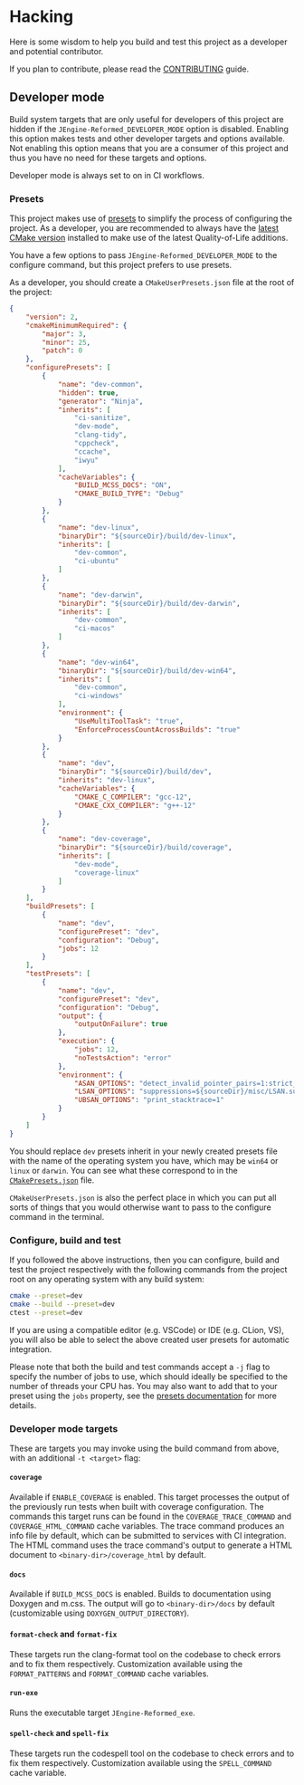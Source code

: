 # Hacking

Here is some wisdom to help you build and test this project as a developer and
potential contributor.

If you plan to contribute, please read the [CONTRIBUTING](CONTRIBUTING.md)
guide.

## Developer mode

Build system targets that are only useful for developers of this project are
hidden if the `JEngine-Reformed_DEVELOPER_MODE` option is disabled. Enabling this
option makes tests and other developer targets and options available. Not
enabling this option means that you are a consumer of this project and thus you
have no need for these targets and options.

Developer mode is always set to on in CI workflows.

### Presets

This project makes use of [presets][1] to simplify the process of configuring
the project. As a developer, you are recommended to always have the [latest
CMake version][2] installed to make use of the latest Quality-of-Life
additions.

You have a few options to pass `JEngine-Reformed_DEVELOPER_MODE` to the configure
command, but this project prefers to use presets.

As a developer, you should create a `CMakeUserPresets.json` file at the root of
the project:

```json
{
    "version": 2,
    "cmakeMinimumRequired": {
        "major": 3,
        "minor": 25,
        "patch": 0
    },
    "configurePresets": [
        {
            "name": "dev-common",
            "hidden": true,
            "generator": "Ninja",
            "inherits": [
                "ci-sanitize",
                "dev-mode",
                "clang-tidy",
                "cppcheck",
                "ccache",
                "iwyu"
            ],
            "cacheVariables": {
                "BUILD_MCSS_DOCS": "ON",
                "CMAKE_BUILD_TYPE": "Debug"
            }
        },
        {
            "name": "dev-linux",
            "binaryDir": "${sourceDir}/build/dev-linux",
            "inherits": [
                "dev-common",
                "ci-ubuntu"
            ]
        },
        {
            "name": "dev-darwin",
            "binaryDir": "${sourceDir}/build/dev-darwin",
            "inherits": [
                "dev-common",
                "ci-macos"
            ]
        },
        {
            "name": "dev-win64",
            "binaryDir": "${sourceDir}/build/dev-win64",
            "inherits": [
                "dev-common",
                "ci-windows"
            ],
            "environment": {
                "UseMultiToolTask": "true",
                "EnforceProcessCountAcrossBuilds": "true"
            }
        },
        {
            "name": "dev",
            "binaryDir": "${sourceDir}/build/dev",
            "inherits": "dev-linux",
            "cacheVariables": {
                "CMAKE_C_COMPILER": "gcc-12",
                "CMAKE_CXX_COMPILER": "g++-12"
            }
        },
        {
            "name": "dev-coverage",
            "binaryDir": "${sourceDir}/build/coverage",
            "inherits": [
                "dev-mode",
                "coverage-linux"
            ]
        }
    ],
    "buildPresets": [
        {
            "name": "dev",
            "configurePreset": "dev",
            "configuration": "Debug",
            "jobs": 12
        }
    ],
    "testPresets": [
        {
            "name": "dev",
            "configurePreset": "dev",
            "configuration": "Debug",
            "output": {
                "outputOnFailure": true
            },
            "execution": {
                "jobs": 12,
                "noTestsAction": "error"
            },
            "environment": {
                "ASAN_OPTIONS": "detect_invalid_pointer_pairs=1:strict_string_checks=1:detect_stack_use_after_return=1:check_initialization_order=1:strict_init_order=1:detect_leaks=1:fast_unwind_on_malloc=0:suppressions=${sourceDir}/misc/ASAN.supp",
                "LSAN_OPTIONS": "suppressions=${sourceDir}/misc/LSAN.supp",
                "UBSAN_OPTIONS": "print_stacktrace=1"
            }
        }
    ]
}
```

You should replace `dev` presets inherit in your newly created presets file with the name of the operating system you have, which may be `win64` or `linux` or `darwin`. You can see what
these correspond to in the [`CMakePresets.json`](../CMakePresets.json) file.

`CMakeUserPresets.json` is also the perfect place in which you can put all
sorts of things that you would otherwise want to pass to the configure command
in the terminal.

### Configure, build and test

If you followed the above instructions, then you can configure, build and test
the project respectively with the following commands from the project root on
any operating system with any build system:

```sh
cmake --preset=dev
cmake --build --preset=dev
ctest --preset=dev
```

If you are using a compatible editor (e.g. VSCode) or IDE (e.g. CLion, VS), you
will also be able to select the above created user presets for automatic
integration.

Please note that both the build and test commands accept a `-j` flag to specify
the number of jobs to use, which should ideally be specified to the number of
threads your CPU has. You may also want to add that to your preset using the
`jobs` property, see the [presets documentation][1] for more details.

### Developer mode targets

These are targets you may invoke using the build command from above, with an
additional `-t <target>` flag:

#### `coverage`

Available if `ENABLE_COVERAGE` is enabled. This target processes the output of
the previously run tests when built with coverage configuration. The commands
this target runs can be found in the `COVERAGE_TRACE_COMMAND` and
`COVERAGE_HTML_COMMAND` cache variables. The trace command produces an info
file by default, which can be submitted to services with CI integration. The
HTML command uses the trace command's output to generate a HTML document to
`<binary-dir>/coverage_html` by default.

#### `docs`

Available if `BUILD_MCSS_DOCS` is enabled. Builds to documentation using
Doxygen and m.css. The output will go to `<binary-dir>/docs` by default
(customizable using `DOXYGEN_OUTPUT_DIRECTORY`).

#### `format-check` and `format-fix`

These targets run the clang-format tool on the codebase to check errors and to
fix them respectively. Customization available using the `FORMAT_PATTERNS` and
`FORMAT_COMMAND` cache variables.

#### `run-exe`

Runs the executable target `JEngine-Reformed_exe`.

#### `spell-check` and `spell-fix`

These targets run the codespell tool on the codebase to check errors and to fix
them respectively. Customization available using the `SPELL_COMMAND` cache
variable.

[1]: https://cmake.org/cmake/help/latest/manual/cmake-presets.7.html
[2]: https://cmake.org/download/
